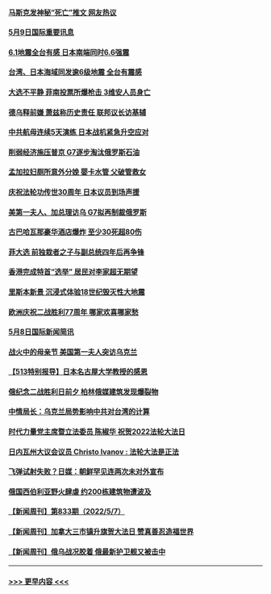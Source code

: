 #### [马斯克发神秘“死亡”推文 网友热议](../pages/prog202/a103421716.md?t=05091851) 
#### [5月9日国际重要讯息](../pages/prog202/a103421648.md?t=05091851) 
#### [6.1地震全台有感 日本南端同时6.6强震](../pages/prog202/a103421623.md?t=05091851) 
#### [台湾、日本海域同发逾6级地震 全台有震感](../pages/prog202/a103421590.md?t=05091851) 
#### [大选不平静 菲南投票所爆枪击 3维安人员身亡](../pages/prog202/a103421578.md?t=05091851) 
#### [德乌释前嫌 萧兹称历史责任 联邦议长访基辅](../pages/prog202/a103421549.md?t=05091851) 
#### [中共航母连续5天演练 日本战机紧急升空应对](../pages/prog202/a103421542.md?t=05091851) 
#### [削弱经济施压普京 G7逐步淘汰俄罗斯石油](../pages/prog202/a103421539.md?t=05091851) 
#### [孟加拉妇厕所意外分娩 婴卡水管 父破管救女](../pages/prog202/a103421504.md?t=05091851) 
#### [庆祝法轮功传世30周年 日本议员到场声援](../pages/prog202/a103421283.md?t=05091851) 
#### [美第一夫人、加总理访乌 G7拟再制裁俄罗斯](../pages/prog202/a103421353.md?t=05091851) 
#### [古巴哈瓦那豪华酒店爆炸 至少30死超80伤](../pages/prog202/a103421360.md?t=05091851) 
#### [菲大选 前独栽者之子与副总统四年后再争锋](../pages/prog202/a103421355.md?t=05091851) 
#### [香港完成特首“选举” 居民对李家超无期望](../pages/prog202/a103421080.md?t=05091851) 
#### [里斯本新景 沉浸式体验18世纪毁灭性大地震](../pages/prog202/a103421101.md?t=05091851) 
#### [欧洲庆祝二战胜利77周年 哪家欢喜哪家愁](../pages/prog202/a103421105.md?t=05091851) 
#### [5月8日国际新闻简讯](../pages/prog202/a103421090.md?t=05091851) 
#### [战火中的母亲节 美国第一夫人突访乌克兰](../pages/prog202/a103421142.md?t=05091851) 
#### [【513特别报导】日本名古屋大学教授的感恩](../pages/prog202/a103421052.md?t=05091851) 
#### [俄纪念二战胜利日前夕 柏林俄媒建筑发现爆裂物](../pages/prog202/a103420962.md?t=05091851) 
#### [中情局长：乌克兰局势影响中共对台湾的计算](../pages/prog202/a103420965.md?t=05091851) 
#### [时代力量党主席暨立法委员 陈椒华  祝贺2022法轮大法日](../pages/prog202/a103420847.md?t=05091851) 
#### [日内瓦州大议会议员 Christo Ivanov : 法轮大法是正法](../pages/prog202/a103420844.md?t=05091851) 
#### [飞弹试射失败？日媒：朝鲜罕见连两次未对外宣布](../pages/prog202/a103420933.md?t=05091851) 
#### [俄国西伯利亚野火肆虐 约200栋建筑物遭波及](../pages/prog202/a103420899.md?t=05091851) 
#### [【新闻周刊】第833期（2022/5/7）](../pages/prog202/a103420779.md?t=05091851) 
#### [【新闻周刊】加拿大三市镇升旗贺大法日 赞真善忍造福世界](../pages/prog202/a103420803.md?t=05091851) 
#### [【新闻周刊】俄乌战况胶着 俄最新护卫舰又被击中](../pages/prog202/a103420805.md?t=05091851) 

----
#### [ >>> 更早内容 <<< ](../indexes/prog202-earlier.md)
